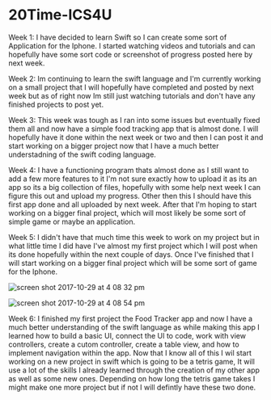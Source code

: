# 20Time-ICS4U

Week 1:
I have decided to learn Swift so I can create some sort of Application for the Iphone.
I started watching videos and tutorials and can hopefully have some sort code or 
screenshot of progress posted here by next week.

Week 2:
Im continuing to learn the swift language and I'm currently working on a small project 
that I will hopefully have completed and posted by next week but as of right now Im still
just watching tutorials and don't have any finished projects to post yet.

Week 3:
This week was tough as I ran into some issues but eventually fixed them all and now have a simple food 
tracking app that is almost done. I will hopefully have it done within the next week or two and then I can post it
and start working on a bigger project now that I have a much better understadning of the swift coding language.

Week 4:
I have a functioning program thats almost done as I still want to add a few more features to it
I'm not sure exactly how to upload it as its an app so its a big collection of files, hopefully with 
some help next week I can figure this out and upload my progress. Other then this I should have this first app
done and all uploaded by next week. After that I'm hoping to start working on a bigger final project, which will
most likely be some sort of simple game or maybe an application.

Week 5:
I didn't have that much time this week to work on my project but in what little time I did have I've almost
my first project which I will post when its done hopefully within the next couple of days. Once I've finished that 
I will start working on a bigger final project which will be some sort of game for the Iphone.

![screen shot 2017-10-29 at 4 08 32 pm](https://user-images.githubusercontent.com/31661435/32147817-91297386-bcc3-11e7-9a84-7cbfb2789079.png)

![screen shot 2017-10-29 at 4 08 54 pm](https://user-images.githubusercontent.com/31661435/32147830-b9683e4a-bcc3-11e7-9727-33305e0c80b3.png)

Week 6:
I finished my first project the Food Tracker app and now I have a much better understanding of the swift language as 
while making this app I learned how to build a basic UI, connect the UI to code, work with view controllers, create a
cutom controller, create a table view, and how to implement navigation within the app. Now that I know all of this I 
wil start working on a new project in swift which is going to be a tetris game, It will use a lot of the skills I already
learned through the creation of my other app as well as some new ones. Depending on how long the tetris game takes I might 
make one more project but if not I will defintly have these two done.
